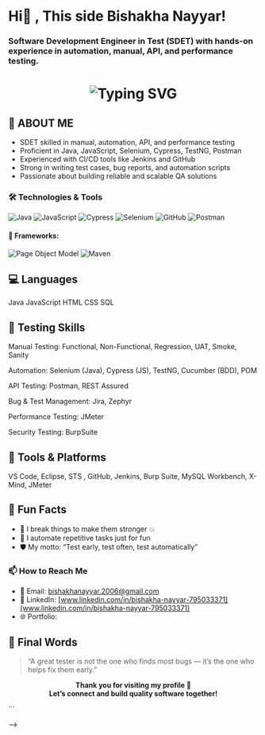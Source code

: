 # Hi👋 , This side Bishakha Nayyar!
### Software Development Engineer in Test (SDET) with hands-on experience in automation, manual, API, and performance testing.
<!-- Blinking Headline with Typing Effect using shields.io + GIF -->
<h1 align="center">
  <img src="https://readme-typing-svg.herokuapp.com?font=Fira+Code&size=28&pause=1000&color=FF61A6&center=true&vCenter=true&width=435&lines=CYPRESS+TESTNG+SELENIUM+%7C;MANUAL+AUTOMATION+TESTNG;Always+Learning++%F0%9F%93%9A" alt="Typing SVG" />
</h1>


## 💬 ABOUT ME
   * SDET skilled in manual, automation, API, and performance testing
   * Proficient in Java, JavaScript, Selenium, Cypress, TestNG, Postman
   * Experienced with CI/CD tools like Jenkins and GitHub 
   * Strong in writing test cases, bug reports, and automation scripts
   * Passionate about building reliable and scalable QA solutions
### 🛠️ Technologies & Tools

![Java](https://img.shields.io/badge/Java-ED8B00?style=for-the-badge&logo=java&logoColor=white)
![JavaScript](https://img.shields.io/badge/JavaScript-F0DB4F?style=for-the-badge&logo=javascript&logoColor=black)
![Cypress](https://img.shields.io/badge/Cypress-17202C?style=for-the-badge&logo=cypress&logoColor=white)
![Selenium](https://img.shields.io/badge/Selenium-43B02A?style=for-the-badge&logo=selenium&logoColor=white)
![GitHub](https://img.shields.io/badge/GitHub-100000?style=for-the-badge&logo=github&logoColor=white)
![Postman](https://img.shields.io/badge/Postman-FF6C37?style=for-the-badge&logo=postman&logoColor=white)


#### 🧩 Frameworks:
![Page Object Model](https://img.shields.io/badge/Page_Object_Model-%234285F4?style=for-the-badge)
![Maven](https://img.shields.io/badge/Maven-C71A36?style=for-the-badge&logo=apachemaven)



## 💻 Languages
Java 
JavaScript 
HTML 
CSS 
SQL

## 🧪 Testing Skills
Manual Testing: Functional, Non-Functional, Regression, UAT, Smoke, Sanity

Automation: Selenium (Java), Cypress (JS), TestNG, Cucumber (BDD), POM

API Testing: Postman, REST Assured

Bug & Test Management: Jira, Zephyr

Performance Testing: JMeter

Security Testing: BurpSuite


## 🧰 Tools & Platforms
VS Code,
Eclipse,
STS ,
GitHub, 
Jenkins,
Burp Suite,
MySQL Workbench,
X-Mind,
JMeter

## 🎉 Fun Facts

- 🎯 I break things to make them stronger 💥
- 🧠 I automate repetitive tasks just for fun
- 🛡️ My motto: “Test early, test often, test automatically”


### 📫 How to Reach Me

- 📧 Email: [bishakhanayyar.2006@gmail.com](mailto:bishakhanayyar.2006@gmail.com)
- 💼 LinkedIn: [www.linkedin.com/in/bishakha-nayyar-795033371](www.linkedin.com/in/bishakha-nayyar-795033371)
- 🌐 Portfolio: 


## 🧾 Final Words
> “A great tester is not the one who finds most bugs — it’s the one who helps fix them early.”
<p align="center"> <b>Thank you for visiting my profile 🙌<br>Let’s connect and build quality software together!</b> </p> ```

-->
